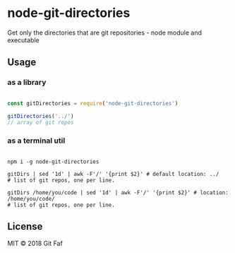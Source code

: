# node-git-directories

Get only the directories that are git repositories - node module and executable

## Usage

### as a library

```javascript

const gitDirectories = require('node-git-directories')

gitDirectories('../')
// array of git repos

```

### as a terminal util

```shell

npm i -g node-git-directories

gitDirs | sed '1d' | awk -F'/' '{print $2}' # default location: ../
# list of git repos, one per line.

gitDirs /home/you/code | sed '1d' | awk -F'/' '{print $2}' # location: /home/you/code/
# list of git repos, one per line.

```

## License

MIT &copy; 2018 Git Faf
